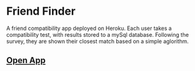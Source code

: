 # Friend Finder

A friend compatibility app deployed on Heroku. Each user takes a compatibility test, with results stored to a mySql database. Following the survey, they are shown their closest match based on a simple aglorithm.

## [Open App](https://lit-wave-71867.herokuapp.com/)
